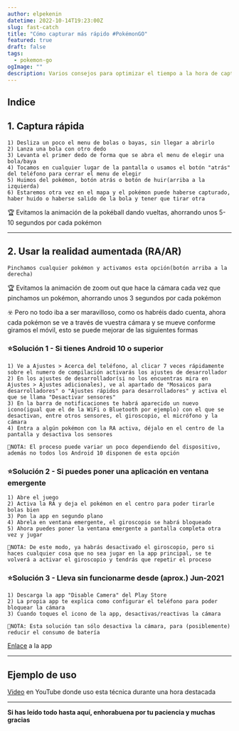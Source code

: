 ```yaml
---
author: elpekenin
datetime: 2022-10-14T19:23:00Z
slug: fast-catch
title: "Cómo capturar más rápido #PokémonGO"
featured: true
draft: false
tags:
  - pokemon-go
ogImage: ""
description: Varios consejos para optimizar el tiempo a la hora de capturar
---
```


## Indice

## 1. Captura rápida
    1) Desliza un poco el menu de bolas o bayas, sin llegar a abrirlo
    2) Lanza una bola con otro dedo
    3) Levanta el primer dedo de forma que se abra el menu de elegir una bola/baya
    4) Tocamos en cualquier lugar de la pantalla o usamos el botón "atrás" del teléfono para cerrar el menu de elegir
    5) Huimos del pokémon, botón atrás o botón de huir(arriba a la izquierda)
    6) Estaremos otra vez en el mapa y el pokémon puede haberse capturado, haber huido o haberse salido de la bola y tener que tirar otra

🏆 Evitamos la animación de la pokéball dando vueltas, ahorrando unos 5-10 segundos por cada pokémon

---
## 2. Usar la realidad aumentada (RA/AR)
    Pinchamos cualquier pokémon y activamos esta opción(botón arriba a la derecha)

  🏆 Evitamos la animación de zoom out que hace la cámara cada vez que pinchamos un pokémon, ahorrando unos 3 segundos por cada pokémon

  ☣️ Pero no todo iba a ser maravilloso, como os habréis dado cuenta, ahora cada pokémon se ve a través de vuestra cámara y se mueve conforme giramos el móvil, esto se puede mejorar de las siguientes formas

   ### ⭐️Solución 1 - Si tienes Android 10 o superior
    1) Ve a Ajustes > Acerca del teléfono, al clicar 7 veces rápidamente sobre el numero de compilación activarás los ajustes de desarrollador
    2) En los ajustes de desarrollador(si no los encuentras mira en Ajustes > Ajustes adicionales), ve al apartado de "Mosaicos para desarrolladores" o "Ajustes rápidos para desarrolladores" y activa el que se llama "Desactivar sensores"
    3) En la barra de notificaciones te habrá aparecido un nuevo icono(igual que el de la WiFi o Bluetooth por ejemplo) con el que se desactivan, entre otros sensores, el giroscopio, el micrófono y la cámara  
    4) Entra a algún pokémon con la RA activa, déjalo en el centro de la pantalla y desactiva los sensores

    🙋NOTA: El proceso puede variar un poco dependiendo del dispositivo, además no todos los Android 10 disponen de esta opción

   ### ⭐️Solución 2 - Si puedes poner una aplicación en ventana emergente
    1) Abre el juego
    2) Activa la RA y deja el pokémon en el centro para poder tirarle bolas bien
    3) Pon la app en segundo plano
    4) Abrela en ventana emergente, el giroscopio se habrá bloqueado
    5) Ahora puedes poner la ventana emergente a pantalla completa otra vez y jugar
    
    🙋NOTA: De este modo, ya habrás desactivado el giroscopio, pero si haces cualquier cosa que no sea jugar en la app principal, se te volverá a activar el giroscopio y tendrás que repetir el proceso 

   ### ⭐️Solución 3 - Lleva sin funcionarme desde (aprox.) Jun-2021
    1) Descarga la app "Disable Camera" del Play Store 
    2) La propia app te explica como configurar el teléfono para poder bloquear la cámara
    3) Cuando toques el icono de la app, desactivas/reactivas la cámara

    🙋NOTA: Esta solución tan sólo desactiva la cámara, para (posiblemente) reducir el consumo de batería

   [Enlace](https://play.google.com/store/apps/details?id=lockcamera.blockcamera.disablecamera) a la app

---
## Ejemplo de uso
[Video](http://www.youtube.com/watch?v=ukrj_cZXuQA) en YouTube donde uso esta técnica durante una hora destacada

---
**Si has leído todo hasta aquí, enhorabuena por tu paciencia y muchas gracias**